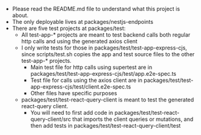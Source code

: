 - Please read the README.md file to understand what this project is about.
- The only deployable lives at packages/nestjs-endpoints
- There are five test projects at packages/test:
  - All test-app-\* projects are meant to test backend calls both regular http calls and using the generated axios client
  - I only write tests for those in packages/test/test-app-express-cjs, since scripts/test.sh copies the app and test source files to the other test-app-\* projects.
    - Main test file for http calls using supertest are in packages/test/test-app-express-cjs/test/app.e2e-spec.ts
    - Test file for calls using the axios client are in packages/test/test-app-express-cjs/test/client.e2e-spec.ts
    - Other files have specific purposes
  - packages/test/test-react-query-client is meant to test the generated react-query client.
    - You will need to first add code in packages/test/test-react-query-client/src that imports the client queries or mutations, and then add tests in packages/test/test-react-query-client/test
